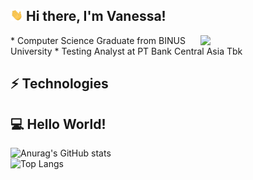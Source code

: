## <img src="https://raw.githubusercontent.com/ABSphreak/ABSphreak/master/gifs/Hi.gif" width="20px"> Hi there, I'm Vanessa!
<img align='right' src='https://media.giphy.com/media/73Os0o1uTQocA0UfLI/giphy.gif' width='200"'>
* Computer Science Graduate from BINUS University
* Testing Analyst at PT Bank Central Asia Tbk

## ⚡ Technologies

## 💻 Hello World!
![Anurag's GitHub stats](https://github-readme-stats.vercel.app/api?username=vanessaaurellia&show_icons=true&theme=tokyonight)
<br>
![Top Langs](https://github-readme-stats.vercel.app/api/top-langs/?username=vanessaaurellia&layout=compact&theme=tokyonight)
